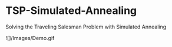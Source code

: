 # TSP-Simulated-Annealing
Solving the Traveling Salesman Problem with Simulated Annealing

![]/Images/Demo.gif
